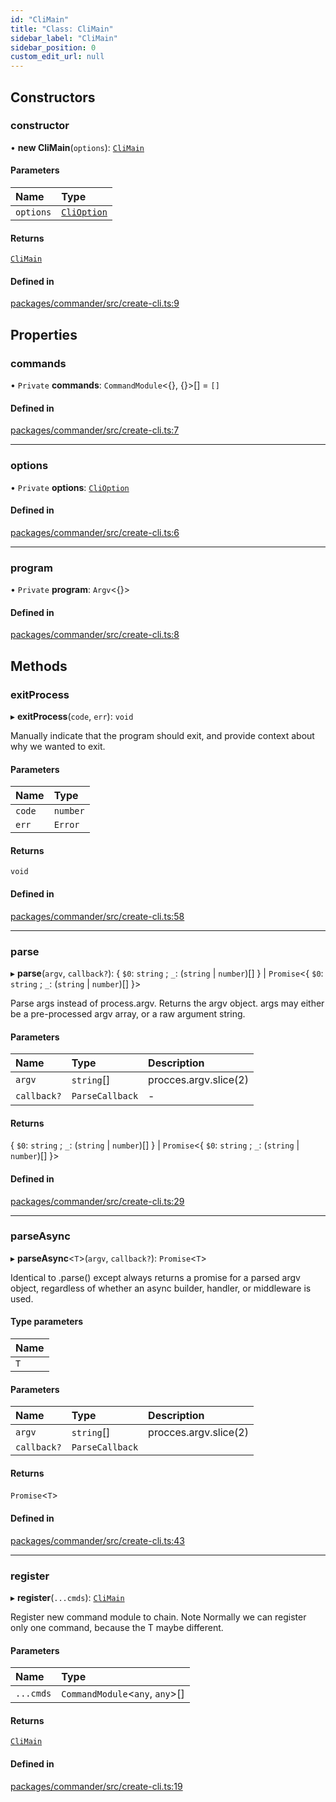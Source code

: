 ```yaml
---
id: "CliMain"
title: "Class: CliMain"
sidebar_label: "CliMain"
sidebar_position: 0
custom_edit_url: null
---
```


## Constructors

### constructor

• **new CliMain**(`options`): [`CliMain`](CliMain.md)

#### Parameters

| Name      | Type                                      |
| :-------- | :---------------------------------------- |
| `options` | [`CliOption`](../interfaces/CliOption.md) |

#### Returns

[`CliMain`](CliMain.md)

#### Defined in

[packages/commander/src/create-cli.ts:9](https://github.com/armitjs/armit/blob/19f6788/packages/commander/src/create-cli.ts#L9)

## Properties

### commands

• `Private` **commands**: `CommandModule`\<{}, {}\>[] = `[]`

#### Defined in

[packages/commander/src/create-cli.ts:7](https://github.com/armitjs/armit/blob/19f6788/packages/commander/src/create-cli.ts#L7)

---

### options

• `Private` **options**: [`CliOption`](../interfaces/CliOption.md)

#### Defined in

[packages/commander/src/create-cli.ts:6](https://github.com/armitjs/armit/blob/19f6788/packages/commander/src/create-cli.ts#L6)

---

### program

• `Private` **program**: `Argv`\<{}\>

#### Defined in

[packages/commander/src/create-cli.ts:8](https://github.com/armitjs/armit/blob/19f6788/packages/commander/src/create-cli.ts#L8)

## Methods

### exitProcess

▸ **exitProcess**(`code`, `err`): `void`

Manually indicate that the program should exit, and provide context about why we wanted to exit.

#### Parameters

| Name   | Type     |
| :----- | :------- |
| `code` | `number` |
| `err`  | `Error`  |

#### Returns

`void`

#### Defined in

[packages/commander/src/create-cli.ts:58](https://github.com/armitjs/armit/blob/19f6788/packages/commander/src/create-cli.ts#L58)

---

### parse

▸ **parse**(`argv`, `callback?`): \{ `$0`: `string` ; `_`: (`string` \| `number`)[] } \| `Promise`\<\{ `$0`: `string` ; `_`: (`string` \| `number`)[] }\>

Parse args instead of process.argv. Returns the argv object. args may either be a pre-processed argv array, or a raw argument string.

#### Parameters

| Name        | Type            | Description           |
| :---------- | :-------------- | :-------------------- |
| `argv`      | `string`[]      | procces.argv.slice(2) |
| `callback?` | `ParseCallback` | -                     |

#### Returns

\{ `$0`: `string` ; `_`: (`string` \| `number`)[] } \| `Promise`\<\{ `$0`: `string` ; `_`: (`string` \| `number`)[] }\>

#### Defined in

[packages/commander/src/create-cli.ts:29](https://github.com/armitjs/armit/blob/19f6788/packages/commander/src/create-cli.ts#L29)

---

### parseAsync

▸ **parseAsync**\<`T`\>(`argv`, `callback?`): `Promise`\<`T`\>

Identical to .parse() except always returns a promise for a parsed argv object, regardless of whether an async builder, handler, or middleware is used.

#### Type parameters

| Name |
| :--- |
| `T`  |

#### Parameters

| Name        | Type            | Description           |
| :---------- | :-------------- | :-------------------- |
| `argv`      | `string`[]      | procces.argv.slice(2) |
| `callback?` | `ParseCallback` |                       |

#### Returns

`Promise`\<`T`\>

#### Defined in

[packages/commander/src/create-cli.ts:43](https://github.com/armitjs/armit/blob/19f6788/packages/commander/src/create-cli.ts#L43)

---

### register

▸ **register**(`...cmds`): [`CliMain`](CliMain.md)

Register new command module to chain.
Note Normally we can register only one command, because the T maybe different.

#### Parameters

| Name      | Type                              |
| :-------- | :-------------------------------- |
| `...cmds` | `CommandModule`\<`any`, `any`\>[] |

#### Returns

[`CliMain`](CliMain.md)

#### Defined in

[packages/commander/src/create-cli.ts:19](https://github.com/armitjs/armit/blob/19f6788/packages/commander/src/create-cli.ts#L19)
